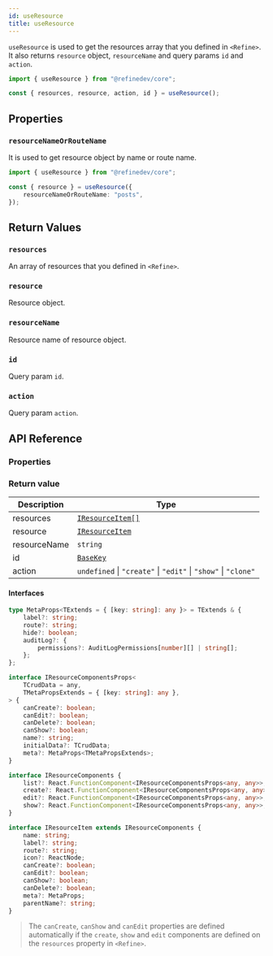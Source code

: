 ```yaml
---
id: useResource
title: useResource
---
```


`useResource` is used to get the resources array that you defined in `<Refine>`. It also returns `resource` object, `resourceName` and query params `id` and `action`.

```ts
import { useResource } from "@refinedev/core";

const { resources, resource, action, id } = useResource();
```

## Properties

### `resourceNameOrRouteName`

It is used to get resource object by name or route name.

```ts
import { useResource } from "@refinedev/core";

const { resource } = useResource({
    resourceNameOrRouteName: "posts",
});
```

## Return Values

### `resources`

An array of resources that you defined in `<Refine>`.

### `resource`

Resource object.

### `resourceName`

Resource name of resource object.

### `id`

Query param `id`.

### `action`

Query param `action`.

## API Reference

### Properties

<PropsTable module="@refinedev/core/useResource"  />

### Return value

| Description  | Type                                                           |
| ------------ | -------------------------------------------------------------- |
| resources    | [`IResourceItem[]`](#interfaces)                               |
| resource     | [`IResourceItem`](#interfaces)                                 |
| resourceName | `string`                                                       |
| id           | [`BaseKey`](/api-reference/core/interfaces.md#basekey)         |
| action       | `undefined` \| `"create"` \| `"edit"` \| `"show"` \| `"clone"` |

#### Interfaces

```ts
type MetaProps<TExtends = { [key: string]: any }> = TExtends & {
    label?: string;
    route?: string;
    hide?: boolean;
    auditLog?: {
        permissions?: AuditLogPermissions[number][] | string[];
    };
};

interface IResourceComponentsProps<
    TCrudData = any,
    TMetaPropsExtends = { [key: string]: any },
> {
    canCreate?: boolean;
    canEdit?: boolean;
    canDelete?: boolean;
    canShow?: boolean;
    name?: string;
    initialData?: TCrudData;
    meta?: MetaProps<TMetaPropsExtends>;
}

interface IResourceComponents {
    list?: React.FunctionComponent<IResourceComponentsProps<any, any>>;
    create?: React.FunctionComponent<IResourceComponentsProps<any, any>>;
    edit?: React.FunctionComponent<IResourceComponentsProps<any, any>>;
    show?: React.FunctionComponent<IResourceComponentsProps<any, any>>;
}

interface IResourceItem extends IResourceComponents {
    name: string;
    label?: string;
    route?: string;
    icon?: ReactNode;
    canCreate?: boolean;
    canEdit?: boolean;
    canShow?: boolean;
    canDelete?: boolean;
    meta?: MetaProps;
    parentName?: string;
}
```

> The `canCreate`, `canShow` and `canEdit` properties are defined automatically if the `create`, `show` and `edit` components are defined on the `resources` property in `<Refine>`.
